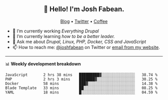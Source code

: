 <h2 align="center">👋 Hello! I'm Josh Fabean.</h2>
<p align="center">
  <a href="https://joshfabean.com">Blog</a> •
  <a href="https://twitter.com/fabean">Twitter</a> •
  <a href="https://www.buymeacoffee.com/LSxne6Yr4">Coffee</a>
</p>

- 🔭 I’m currently working *Everything Drupal*
- 🌱 I’m currently learning *how to be a better leader.*
- 💬 Ask me about *Drupal, Linux, PHP, Docker, CSS and JavaScript*
- 📫 How to reach me: [@joshfabean](https://twitter.com/joshfabean) on Twitter or [email from my website](https://joshfabean.com).

-------

📊 **Weekly development breakdown**
<!--START_SECTION:waka-->
```text
JavaScript       2 hrs 38 mins   █████████▓░░░░░░░░░░░░░░░   38.74 % 
PHP              2 hrs 3 mins    ███████▓░░░░░░░░░░░░░░░░░   30.25 % 
Docker           58 mins         ███▓░░░░░░░░░░░░░░░░░░░░░   14.38 % 
Blade Template   33 mins         ██░░░░░░░░░░░░░░░░░░░░░░░   08.25 % 
YAML             18 mins         █░░░░░░░░░░░░░░░░░░░░░░░░   04.59 % 
```
<!--END_SECTION:waka-->

<!--
**fabean/fabean** is a ✨ _special_ ✨ repository because its `README.md` (this file) appears on your GitHub profile.

Here are some ideas to get you started:

- 🔭 I’m currently working on ...
- 🌱 I’m currently learning ...
- 👯 I’m looking to collaborate on ...
- 🤔 I’m looking for help with ...
- 💬 Ask me about ...
- 📫 How to reach me: ...
- 😄 Pronouns: ...
- ⚡ Fun fact: ...
-->
